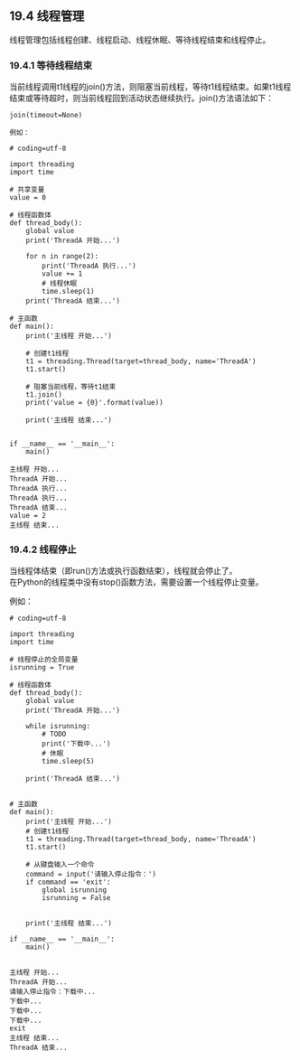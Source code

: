 ## 19.4 线程管理

线程管理包括线程创建、线程启动、线程休眠、等待线程结束和线程停止。  

### 19.4.1 等待线程结束  

当前线程调用t1线程的join()方法，则阻塞当前线程，等待t1线程结束。如果t1线程结束或等待超时，则当前线程回到活动状态继续执行。join()方法语法如下：  

    join(timeout=None)

    例如：

    # coding=utf-8

    import threading
    import time

    # 共享变量
    value = 0

    # 线程函数体
    def thread_body():
        global value
        print('ThreadA 开始...')

        for n in range(2):
            print('ThreadA 执行...')
            value += 1
            # 线程休眠
            time.sleep(1)
        print('ThreadA 结束...')

    # 主函数
    def main():
        print('主线程 开始...')

        # 创建t1线程
        t1 = threading.Thread(target=thread_body, name='ThreadA')
        t1.start()

        # 阻塞当前线程，等待t1结束
        t1.join()
        print('value = {0}'.format(value))

        print('主线程 结束...')


    if __name__ == '__main__':
        main()

    主线程 开始...
    ThreadA 开始...
    ThreadA 执行...
    ThreadA 执行...
    ThreadA 结束...
    value = 2
    主线程 结束...

### 19.4.2 线程停止

当线程体结束（即run()方法或执行函数结束），线程就会停止了。  
在Python的线程类中没有stop()函数方法，需要设置一个线程停止变量。  

例如：  

    # coding=utf-8

    import threading
    import time

    # 线程停止的全局变量
    isrunning = True

    # 线程函数体
    def thread_body():
        global value
        print('ThreadA 开始...')

        while isrunning:
            # TODO
            print('下载中...')
            # 休眠
            time.sleep(5)

        print('ThreadA 结束...')


    # 主函数
    def main():
        print('主线程 开始...')
        # 创建t1线程
        t1 = threading.Thread(target=thread_body, name='ThreadA')
        t1.start()

        # 从键盘输入一个命令
        command = input('请输入停止指令：')
        if command == 'exit':
            global isrunning
            isrunning = False


        print('主线程 结束...')

    if __name__ == '__main__':
        main()


    主线程 开始...
    ThreadA 开始...
    请输入停止指令：下载中...
    下载中...
    下载中...
    下载中...
    exit
    主线程 结束...
    ThreadA 结束...
